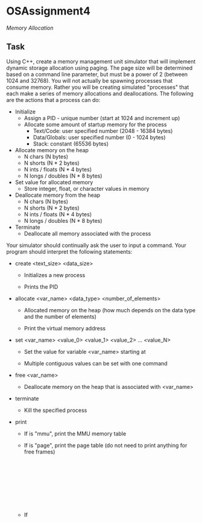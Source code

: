 # OSAssignment4
*Memory Allocation*

## Task

Using C++, create a memory management unit simulator that will implement dynamic storage allocation using paging. The page size will be determined based on a command line parameter, but must be a power of 2 (between 1024 and 32768). You will not actually be spawning processes that consume memory. Rather you will be creating simulated "processes" that each make a series of memory allocations and deallocations. The following are the actions that a process can do:

 - Initialize
    - Assign a PID - unique number (start at 1024 and increment up)
    - Allocate some amount of startup memory for the process
        - Text/Code: user specified number (2048 - 16384 bytes)
        - Data/Globals: user specified number (0 - 1024 bytes)
        - Stack: constant (65536 bytes)
 - Allocate memory on the heap
    - N chars (N bytes)
    - N shorts (N * 2 bytes)
    - N ints / floats (N * 4 bytes)
    - N longs / doubles (N * 8 bytes)
 - Set value for allocated memory
    - Store integer, float, or character values in memory
 - Deallocate memory from the heap
    - N chars (N bytes)
    - N shorts (N * 2 bytes)
    - N ints / floats (N * 4 bytes)
    - N longs / doubles (N * 8 bytes)
 - Terminate
    - Deallocate all memory associated with the process

Your simulator should continually ask the user to input a command. Your program should interpret the following statements:

- create <text_size> <data_size>

    - Initializes a new process
    
    - Prints the PID
    
- allocate <PID> <var_name> <data_type> <number_of_elements>
 
    - Allocated memory on the heap (how much depends on the data type and the number of elements)
    
    - Print the virtual memory address
    
- set <PID> <var_name> <offset> <value_0> <value_1> <value_2> ... <value_N>
 
    - Set the value for variable <var_name> starting at <offset>
 
    - Multiple contiguous values can be set with one command
    
- free <PID> <var_name>
 
    - Deallocate memory on the heap that is associated with <var_name>
    
- terminate <PID>
 
    - Kill the specified process
    
- print <object>
 
    - If <object> is "mmu", print the MMU memory table
 
    - If <object> is "page", print the page table (do not need to print anything for free frames)
 
    - If <object> is "processes", print a list of PIDs for processes that are still running
 
    - If <object> is a "<PID>:<var_name>", print the value of the variable for that process
 
         - If variable has more than 4 elements, just print the first 4 followed by "... [N items]" (where N is the number of elements)
- exit
    - quit program
